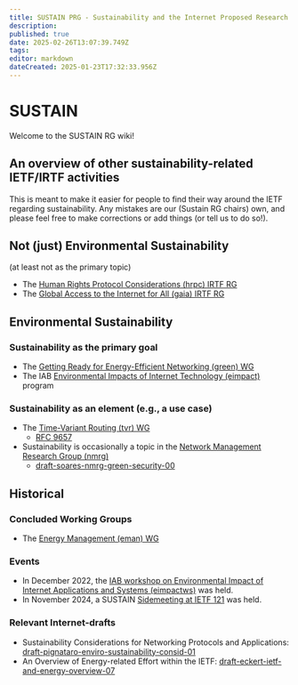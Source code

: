 ```yaml
---
title: SUSTAIN PRG - Sustainability and the Internet Proposed Research Group
description: 
published: true
date: 2025-02-26T13:07:39.749Z
tags: 
editor: markdown
dateCreated: 2025-01-23T17:32:33.956Z
---
```


# SUSTAIN

Welcome to the SUSTAIN RG wiki!


## An overview of other sustainability-related IETF/IRTF activities

This is meant to make it easier for people to find their way around the IETF regarding sustainability. Any mistakes are our (Sustain RG chairs) own, and please feel free to make corrections or add things (or tell us to do so!).

## Not (just) Environmental Sustainability

(at least not as the primary topic)

- The [Human Rights Protocol Considerations (hrpc) IRTF RG](https://datatracker.ietf.org/rg/hrpc/about/)
- The [Global Access to the Internet for All (gaia) IRTF RG](https://datatracker.ietf.org/rg/gaia/about/)

## Environmental Sustainability

### Sustainability as the primary goal

- The [Getting Ready for Energy-Efficient Networking (green) WG](https://datatracker.ietf.org/wg/green/about/)
- The IAB [Environmental Impacts of Internet Technology (eimpact)](https://datatracker.ietf.org/group/eimpact/about/) program

### Sustainability as an element (e.g., a use case)

- The [Time-Variant Routing (tvr) WG](https://datatracker.ietf.org/wg/tvr/about/)
  - [RFC 9657](https://datatracker.ietf.org/doc/rfc9657/)
- Sustainability is occasionally a topic in the [Network Management Research Group (nmrg)](https://datatracker.ietf.org/rg/nmrg/about/)
  - [draft-soares-nmrg-green-security-00](https://datatracker.ietf.org/doc/draft-soares-nmrg-green-security/)

## Historical

### Concluded Working Groups

- The [Energy Management (eman) WG](https://datatracker.ietf.org/wg/eman/about/)

### Events

- In December 2022, the [IAB workshop on Environmental Impact of Internet Applications and Systems (eimpactws)](https://datatracker.ietf.org/group/eimpactws/about/) was held.
- In November 2024, a SUSTAIN [Sidemeeting at IETF 121](https://github.com/rezaki-ali/IRTF_SUSTAIN_RG) was held.

### Relevant Internet-drafts

- Sustainability Considerations for Networking Protocols and Applications: [draft-pignataro-enviro-sustainability-consid-01](https://datatracker.ietf.org/doc/draft-pignataro-enviro-sustainability-consid/)
- An Overview of Energy-related Effort within the IETF: [draft-eckert-ietf-and-energy-overview-07](https://datatracker.ietf.org/doc/draft-eckert-ietf-and-energy-overview/)

